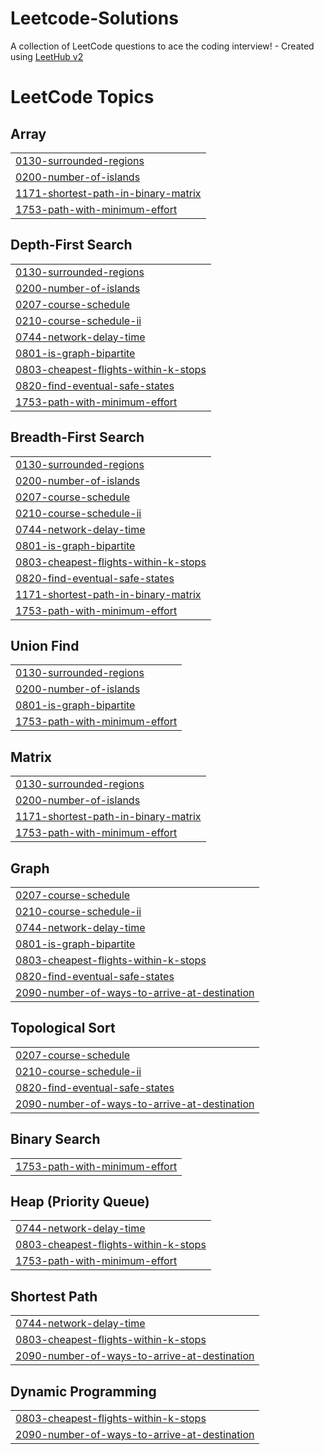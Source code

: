 # Leetcode-Solutions
A collection of LeetCode questions to ace the coding interview! - Created using [LeetHub v2](https://github.com/arunbhardwaj/LeetHub-2.0)

<!---LeetCode Topics Start-->
# LeetCode Topics
## Array
|  |
| ------- |
| [0130-surrounded-regions](https://github.com/ananditaraj/Leetcode-Solutions/tree/master/0130-surrounded-regions) |
| [0200-number-of-islands](https://github.com/ananditaraj/Leetcode-Solutions/tree/master/0200-number-of-islands) |
| [1171-shortest-path-in-binary-matrix](https://github.com/ananditaraj/Leetcode-Solutions/tree/master/1171-shortest-path-in-binary-matrix) |
| [1753-path-with-minimum-effort](https://github.com/ananditaraj/Leetcode-Solutions/tree/master/1753-path-with-minimum-effort) |
## Depth-First Search
|  |
| ------- |
| [0130-surrounded-regions](https://github.com/ananditaraj/Leetcode-Solutions/tree/master/0130-surrounded-regions) |
| [0200-number-of-islands](https://github.com/ananditaraj/Leetcode-Solutions/tree/master/0200-number-of-islands) |
| [0207-course-schedule](https://github.com/ananditaraj/Leetcode-Solutions/tree/master/0207-course-schedule) |
| [0210-course-schedule-ii](https://github.com/ananditaraj/Leetcode-Solutions/tree/master/0210-course-schedule-ii) |
| [0744-network-delay-time](https://github.com/ananditaraj/Leetcode-Solutions/tree/master/0744-network-delay-time) |
| [0801-is-graph-bipartite](https://github.com/ananditaraj/Leetcode-Solutions/tree/master/0801-is-graph-bipartite) |
| [0803-cheapest-flights-within-k-stops](https://github.com/ananditaraj/Leetcode-Solutions/tree/master/0803-cheapest-flights-within-k-stops) |
| [0820-find-eventual-safe-states](https://github.com/ananditaraj/Leetcode-Solutions/tree/master/0820-find-eventual-safe-states) |
| [1753-path-with-minimum-effort](https://github.com/ananditaraj/Leetcode-Solutions/tree/master/1753-path-with-minimum-effort) |
## Breadth-First Search
|  |
| ------- |
| [0130-surrounded-regions](https://github.com/ananditaraj/Leetcode-Solutions/tree/master/0130-surrounded-regions) |
| [0200-number-of-islands](https://github.com/ananditaraj/Leetcode-Solutions/tree/master/0200-number-of-islands) |
| [0207-course-schedule](https://github.com/ananditaraj/Leetcode-Solutions/tree/master/0207-course-schedule) |
| [0210-course-schedule-ii](https://github.com/ananditaraj/Leetcode-Solutions/tree/master/0210-course-schedule-ii) |
| [0744-network-delay-time](https://github.com/ananditaraj/Leetcode-Solutions/tree/master/0744-network-delay-time) |
| [0801-is-graph-bipartite](https://github.com/ananditaraj/Leetcode-Solutions/tree/master/0801-is-graph-bipartite) |
| [0803-cheapest-flights-within-k-stops](https://github.com/ananditaraj/Leetcode-Solutions/tree/master/0803-cheapest-flights-within-k-stops) |
| [0820-find-eventual-safe-states](https://github.com/ananditaraj/Leetcode-Solutions/tree/master/0820-find-eventual-safe-states) |
| [1171-shortest-path-in-binary-matrix](https://github.com/ananditaraj/Leetcode-Solutions/tree/master/1171-shortest-path-in-binary-matrix) |
| [1753-path-with-minimum-effort](https://github.com/ananditaraj/Leetcode-Solutions/tree/master/1753-path-with-minimum-effort) |
## Union Find
|  |
| ------- |
| [0130-surrounded-regions](https://github.com/ananditaraj/Leetcode-Solutions/tree/master/0130-surrounded-regions) |
| [0200-number-of-islands](https://github.com/ananditaraj/Leetcode-Solutions/tree/master/0200-number-of-islands) |
| [0801-is-graph-bipartite](https://github.com/ananditaraj/Leetcode-Solutions/tree/master/0801-is-graph-bipartite) |
| [1753-path-with-minimum-effort](https://github.com/ananditaraj/Leetcode-Solutions/tree/master/1753-path-with-minimum-effort) |
## Matrix
|  |
| ------- |
| [0130-surrounded-regions](https://github.com/ananditaraj/Leetcode-Solutions/tree/master/0130-surrounded-regions) |
| [0200-number-of-islands](https://github.com/ananditaraj/Leetcode-Solutions/tree/master/0200-number-of-islands) |
| [1171-shortest-path-in-binary-matrix](https://github.com/ananditaraj/Leetcode-Solutions/tree/master/1171-shortest-path-in-binary-matrix) |
| [1753-path-with-minimum-effort](https://github.com/ananditaraj/Leetcode-Solutions/tree/master/1753-path-with-minimum-effort) |
## Graph
|  |
| ------- |
| [0207-course-schedule](https://github.com/ananditaraj/Leetcode-Solutions/tree/master/0207-course-schedule) |
| [0210-course-schedule-ii](https://github.com/ananditaraj/Leetcode-Solutions/tree/master/0210-course-schedule-ii) |
| [0744-network-delay-time](https://github.com/ananditaraj/Leetcode-Solutions/tree/master/0744-network-delay-time) |
| [0801-is-graph-bipartite](https://github.com/ananditaraj/Leetcode-Solutions/tree/master/0801-is-graph-bipartite) |
| [0803-cheapest-flights-within-k-stops](https://github.com/ananditaraj/Leetcode-Solutions/tree/master/0803-cheapest-flights-within-k-stops) |
| [0820-find-eventual-safe-states](https://github.com/ananditaraj/Leetcode-Solutions/tree/master/0820-find-eventual-safe-states) |
| [2090-number-of-ways-to-arrive-at-destination](https://github.com/ananditaraj/Leetcode-Solutions/tree/master/2090-number-of-ways-to-arrive-at-destination) |
## Topological Sort
|  |
| ------- |
| [0207-course-schedule](https://github.com/ananditaraj/Leetcode-Solutions/tree/master/0207-course-schedule) |
| [0210-course-schedule-ii](https://github.com/ananditaraj/Leetcode-Solutions/tree/master/0210-course-schedule-ii) |
| [0820-find-eventual-safe-states](https://github.com/ananditaraj/Leetcode-Solutions/tree/master/0820-find-eventual-safe-states) |
| [2090-number-of-ways-to-arrive-at-destination](https://github.com/ananditaraj/Leetcode-Solutions/tree/master/2090-number-of-ways-to-arrive-at-destination) |
## Binary Search
|  |
| ------- |
| [1753-path-with-minimum-effort](https://github.com/ananditaraj/Leetcode-Solutions/tree/master/1753-path-with-minimum-effort) |
## Heap (Priority Queue)
|  |
| ------- |
| [0744-network-delay-time](https://github.com/ananditaraj/Leetcode-Solutions/tree/master/0744-network-delay-time) |
| [0803-cheapest-flights-within-k-stops](https://github.com/ananditaraj/Leetcode-Solutions/tree/master/0803-cheapest-flights-within-k-stops) |
| [1753-path-with-minimum-effort](https://github.com/ananditaraj/Leetcode-Solutions/tree/master/1753-path-with-minimum-effort) |
## Shortest Path
|  |
| ------- |
| [0744-network-delay-time](https://github.com/ananditaraj/Leetcode-Solutions/tree/master/0744-network-delay-time) |
| [0803-cheapest-flights-within-k-stops](https://github.com/ananditaraj/Leetcode-Solutions/tree/master/0803-cheapest-flights-within-k-stops) |
| [2090-number-of-ways-to-arrive-at-destination](https://github.com/ananditaraj/Leetcode-Solutions/tree/master/2090-number-of-ways-to-arrive-at-destination) |
## Dynamic Programming
|  |
| ------- |
| [0803-cheapest-flights-within-k-stops](https://github.com/ananditaraj/Leetcode-Solutions/tree/master/0803-cheapest-flights-within-k-stops) |
| [2090-number-of-ways-to-arrive-at-destination](https://github.com/ananditaraj/Leetcode-Solutions/tree/master/2090-number-of-ways-to-arrive-at-destination) |
<!---LeetCode Topics End-->